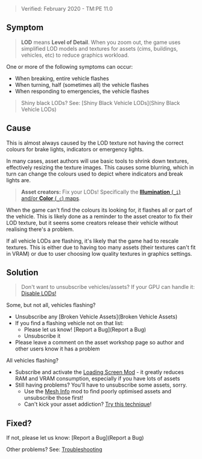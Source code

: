 > Verified: February 2020 - TM:PE 11.0

## Symptom

> **LOD** means **Level of Detail**. When you zoom out, the game uses simplified LOD models and textures for assets (cims, buildings, vehicles, etc) to reduce graphics workload.

One or more of the following symptoms can occur:

* When breaking, entire vehicle flashes
* When turning, half (sometimes all) the vehicle flashes
* When responding to emergencies, the vehicle flashes

> Shiny black LODs? See: [Shiny Black Vehicle LODs](Shiny Black Vehicle LODs)

## Cause

This is almost always caused by the LOD texture not having the correct colours for brake lights, indicators or emergency lights.

In many cases, asset authors will use basic tools to shrink down textures, effectively resizing the texture images. This causes some blurring, which in turn can change the colours used to depict where indicators and break lights are.

> **Asset creators:** Fix your LODs! Specifically the [**Illumination** (```_i```) and/or **Color** (```_c```) maps](https://cslmodding.info/asset/vehicle/).

When the game can't find the colours its looking for, it flashes all or part of the vehicle. This is likely done as a reminder to the asset creator to fix their LOD texture, but it seems some creators release their vehicle without realising there's a problem.

If all vehicle LODs are flashing, it's likely that the game had to rescale textures. This is either due to having too many assets (their textures can't fit in VRAM) or due to user choosing low quality textures in graphics settings.

## Solution

> Don't want to unsubscribe vehicles/assets? If your GPU can handle it: [Disable LODs!](https://steamcommunity.com/sharedfiles/filedetails/?id=561888259)

Some, but not all, vehicles flashing?

* Unsubscribe any [Broken Vehicle Assets](Broken Vehicle Assets)
* If you find a flashing vehicle not on that list:
    * Please let us know! [Report a Bug](Report a Bug)
    * Unsubscribe it
* Please leave a comment on the asset workshop page so author and other users know it has a problem

All vehicles flashing?

* Subscribe and activate the [Loading Screen Mod](https://steamcommunity.com/workshop/filedetails/?id=667342976) - it greatly reduces RAM and VRAM consumption, especially if you have lots of assets
* Still having problems? You'll have to unsubscribe some assets, sorry.
    * Use the [Mesh Info](https://steamcommunity.com/sharedfiles/filedetails/?id=453956891) mod to find poorly optimised assets and unsubscribe those first!
    * Can't kick your asset addiction? [Try this technique](https://steamcommunity.com/sharedfiles/filedetails/?id=449998850)!

## Fixed?

If not, please let us know: [Report a Bug](Report a Bug)

Other problems? See: [Troubleshooting](Troubleshooting)